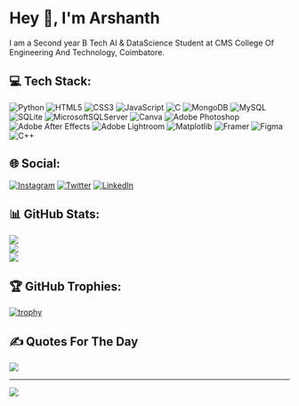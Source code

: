 # Hey 👋, I'm Arshanth
I am a Second year B Tech AI & DataScience Student at CMS College Of Engineering And Technology, Coimbatore. 

## 💻 Tech Stack:
![Python](https://img.shields.io/badge/python-3670A0?style=for-the-badge&logo=python&logoColor=ffdd54) ![HTML5](https://img.shields.io/badge/html5-%23E34F26.svg?style=for-the-badge&logo=html5&logoColor=white) ![CSS3](https://img.shields.io/badge/css3-%231572B6.svg?style=for-the-badge&logo=css3&logoColor=white) ![JavaScript](https://img.shields.io/badge/javascript-%23323330.svg?style=for-the-badge&logo=javascript&logoColor=%23F7DF1E) ![C](https://img.shields.io/badge/c-%2300599C.svg?style=for-the-badge&logo=c&logoColor=white) ![MongoDB](https://img.shields.io/badge/MongoDB-%234ea94b.svg?style=for-the-badge&logo=mongodb&logoColor=white) ![MySQL](https://img.shields.io/badge/mysql-4479A1.svg?style=for-the-badge&logo=mysql&logoColor=white) ![SQLite](https://img.shields.io/badge/sqlite-%2307405e.svg?style=for-the-badge&logo=sqlite&logoColor=white) ![MicrosoftSQLServer](https://img.shields.io/badge/Microsoft%20SQL%20Server-CC2927?style=for-the-badge&logo=microsoft%20sql%20server&logoColor=white) ![Canva](https://img.shields.io/badge/Canva-%2300C4CC.svg?style=for-the-badge&logo=Canva&logoColor=white) ![Adobe Photoshop](https://img.shields.io/badge/adobe%20photoshop-%2331A8FF.svg?style=for-the-badge&logo=adobe%20photoshop&logoColor=white) ![Adobe After Effects](https://img.shields.io/badge/Adobe%20After%20Effects-9999FF.svg?style=for-the-badge&logo=Adobe%20After%20Effects&logoColor=white) ![Adobe Lightroom](https://img.shields.io/badge/Adobe%20Lightroom-31A8FF.svg?style=for-the-badge&logo=Adobe%20Lightroom&logoColor=white) ![Matplotlib](https://img.shields.io/badge/Matplotlib-%23ffffff.svg?style=for-the-badge&logo=Matplotlib&logoColor=black) ![Framer](https://img.shields.io/badge/Framer-black?style=for-the-badge&logo=framer&logoColor=blue) ![Figma](https://img.shields.io/badge/figma-%23F24E1E.svg?style=for-the-badge&logo=figma&logoColor=white) ![C++](https://img.shields.io/badge/c++-%2300599C.svg?style=for-the-badge&logo=c%2B%2B&logoColor=white)

## 🌐 Social:
[![Instagram](https://img.shields.io/badge/instagram-E4405F?style=for-the-badge&logo=instagram&logoColor=white)](https://instagram.com/__arsh.xnth/)
[![Twitter](https://img.shields.io/badge/Twitter-%23000000.svg?style=for-the-badge&logo=x&logoColor=white)](https://x.com/yourusername)
[![LinkedIn](https://img.shields.io/badge/linkedin-0077B5?style=for-the-badge&logo=linkedin&logoColor=white)](https://www.linkedin.com/in/arshanth-kumar-777a9a290)


## 📊 GitHub Stats:
![](https://github-readme-stats.vercel.app/api/top-langs/?username=arshxnth&theme=dark&hide_border=false&include_all_commits=false&count_private=false&layout=compact)<br/>
![](https://github-readme-stats.vercel.app/api?username=arshxnth&theme=dark&hide_border=false&include_all_commits=false&count_private=false)<br/>
![](https://github-readme-streak-stats.herokuapp.com/?user=arshxnth&theme=dark&hide_border=false)

## 🏆 GitHub Trophies:
[![trophy](https://github-profile-trophy.vercel.app/?username=arshxnth&theme=juicyfresh)](https://github.com/arshxnth/github-profile-trophy)

## ✍️ Quotes For The Day
![](https://quotes-github-readme.vercel.app/api?type=horizontal&theme=dark)

---
[![](https://visitcount.itsvg.in/api?id=arshxnth&icon=8&color=0)](https://visitcount.itsvg.in)

